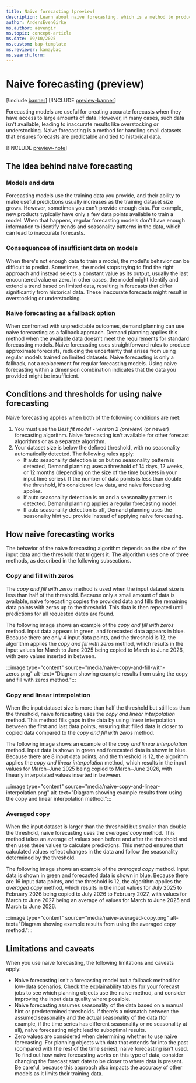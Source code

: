 ```yaml
---
title: Naive forecasting (preview)
description: Learn about naive forecasting, which is a method to produce forecasts based on low data.
author: AndersEvenGirke
ms.author: aevengir
ms.topic: concept-article
ms.date: 09/10/2025
ms.custom: bap-template
ms.reviewer: kamaybac
ms.search.form:
---
```


# Naive forecasting (preview)

[!include [banner](../includes/banner.md)]
[!INCLUDE [preview-banner](~/../shared-content/shared/preview-includes/preview-banner.md)]

Forecasting models are useful for creating accurate forecasts when they have access to large amounts of data. However, in many cases, such data isn't available, leading to inaccurate results like overstocking or understocking. Naive forecasting is a method for handling small datasets that ensures forecasts are predictable and tied to historical data.

[!INCLUDE [preview-note](~/../shared-content/shared/preview-includes/preview-note-d365.md)]

## The idea behind naive forecasting

### Models and data

Forecasting models use the training data you provide, and their ability to make useful predictions usually increases as the training dataset size grows. However, sometimes you can't provide enough data. For example, new products typically have only a few data points available to train a model. When that happens, regular forecasting models don't have enough information to identify trends and seasonality patterns in the data, which can lead to inaccurate forecasts.

### Consequences of insufficient data on models

When there's not enough data to train a model, the model's behavior can be difficult to predict. Sometimes, the model stops trying to find the right approach and instead selects a constant value as its output, usually the last encountered value or zero. In other cases, the model might identify and extend a trend based on limited data, resulting in forecasts that differ significantly from historical data. These inaccurate forecasts might result in overstocking or understocking.

### Naive forecasting as a fallback option

When confronted with unpredictable outcomes, demand planning can use naive forecasting as a fallback approach. Demand planning applies this method when the available data doesn't meet the requirements for standard forecasting models. Naive forecasting uses straightforward rules to produce approximate forecasts, reducing the uncertainty that arises from using regular models trained on limited datasets. Naive forecasting is only a fallback, not a replacement for regular forecasting models. Using naive forecasting within a dimension combination indicates that the data you provided might be insufficient.

## Conditions and thresholds for using naive forecasting

Naive forecasting applies when both of the following conditions are met:

1. You must use the *Best fit model - version 2 (preview)* (or newer) forecasting algorithm. Naive forecasting isn't available for other forecast algorithms or as a separate algorithm.
1. Your dataset size is below the defined threshold, with no seasonality automatically detected. The following rules apply:
    - If auto seasonality detection is on but no seasonality pattern is detected, Demand planning uses a threshold of 14 days, 12 weeks, or 12 months (depending on the size of the time buckets in your input time series). If the number of data points is less than double the threshold, it's considered low data, and naive forecasting applies.
    - If auto seasonality detection is on and a seasonality pattern is detected, Demand planning applies a regular forecasting model.
    - If auto seasonality detection is off, Demand planning uses the seasonality hint you provide instead of applying naive forecasting.

## How naive forecasting works

The behavior of the naive forecasting algorithm depends on the size of the input data and the threshold that triggers it. The algorithm uses one of three methods, as described in the following subsections.

### Copy and fill with zeros

The *copy and fill with zeros* method is used when the input dataset size is less than half of the threshold. Because only a small amount of data is available, naive forecasting copies the provided data and fills the remaining data points with zeros up to the threshold. This data is then repeated until predictions for all requested dates are found.

The following image shows an example of the *copy and fill with zeros* method. Input data appears in green, and forecasted data appears in blue. Because there are only 4 input data points, and the threshold is 12, the algorithm applies the *copy and fill with zeros* method, which results in the input values for March to June 2025 being copied to March to June 2026, with zero values inserted in between.

:::image type="content" source="media/naive-copy-and-fill-with-zeros.png" alt-text="Diagram showing example results from using the copy and fill with zeros method.":::

### Copy and linear interpolation

When the input dataset size is more than half the threshold but still less than the threshold, naive forecasting uses the *copy and linear interpolation* method. This method fills gaps in the data by using linear interpolation between the first and last data points, ensuring that filled data is closer to copied data compared to the *copy and fill with zeros* method.

The following image shows an example of the *copy and linear interpolation* method. Input data is shown in green and forecasted data is shown in blue. Because there are 8 input data points, and the threshold is 12, the algorithm applies the *copy and linear interpolation* method, which results in the input values for March–June 2025 being copied to March–June 2026, with linearly interpolated values inserted in between.

:::image type="content" source="media/naive-copy-and-linear-interpolation.png" alt-text="Diagram showing example results from using the copy and linear interpolation method.":::

### Averaged copy

When the input dataset is larger than the threshold but smaller than double the threshold, naive forecasting uses the *averaged copy* method. This method takes an average of values seen before and after the threshold and then uses these values to calculate predictions. This method ensures that calculated values reflect changes in the data and follow the seasonality determined by the threshold.

The following image shows an example of the *averaged copy* method. Input data is shown in green and forecasted data is shown in blue. Because there are 16 input data points, and the threshold is 12, the algorithm applies the *averaged copy* method, which results in the input values for July 2025 to February 2026 being copied to July 2026 to February 2027, with values for March to June 2027 being an average of values for March to June 2025 and March to June 2026.

:::image type="content" source="media/naive-averaged-copy.png" alt-text="Diagram showing example results from using the averaged copy method.":::

## Limitations and caveats

When you use naive forecasting, the following limitations and caveats apply:

- Naive forecasting isn't a forecasting model but a fallback method for low-data scenarios. [Check the explainability tables](forecast-profiles.md#review-forecast-job-run-history) for your forecast jobs to see which planning objects use the naive method, and consider improving the input data quality where possible.
- Naive forecasting assumes seasonality of the data based on a manual hint or predetermined thresholds. If there's a mismatch between the assumed seasonality and the actual seasonality of the data (for example, if the time series has different seasonality or no seasonality at all), naive forecasting might lead to suboptimal results.
- Zero values are considered when determining whether to use naive forecasting. For planning objects with data that extends far into the past (compared with the rest of the time series), naive forecasting isn't used. To find out how naive forecasting works on this type of data, consider changing the forecast start date to be closer to where data is present. Be careful, because this approach also impacts the accuracy of other models as it limits their training data.
